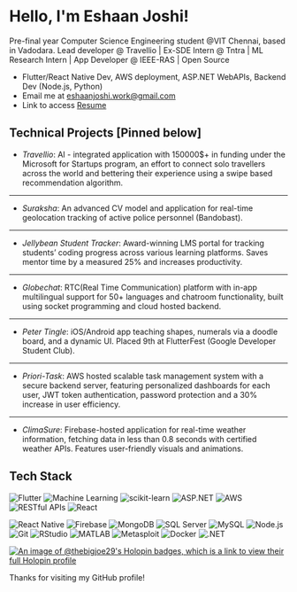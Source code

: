 #  Hello, I'm Eshaan Joshi!
Pre-final year Computer Science Engineering student @VIT Chennai, based in Vadodara. Lead developer @ Travellio | Ex-SDE Intern @ Tntra | ML Research Intern | App Developer @ IEEE-RAS | Open Source

-  Flutter/React Native Dev, AWS deployment, ASP.NET WebAPIs, Backend Dev (Node.js, Python)
-  Email me at eshaanjoshi.work@gmail.com
-  Link to access [Resume](https://drive.google.com/file/d/1yDM-WLd3ynQUYep8bquJB5AAKBCi6t-q/view?usp=sharing)

##  Technical Projects [Pinned below]
- *Travellio*:  AI - integrated application with 150000$+ in funding under the Microsoft for Startups
program, an effort to connect solo travellers across the world and bettering their experience using a swipe based
recommendation algorithm.
---
- *Suraksha*: An advanced CV model and application for real-time geolocation tracking of active police personnel (Bandobast).
---
- *Jellybean Student Tracker*: Award-winning LMS portal for tracking students’ coding progress across various
learning platforms. Saves mentor time by a measured 25% and increases productivity.
---
- *Globechat*: RTC(Real Time Communication) platform with in-app multilingual support for 50+ languages and
chatroom functionality, built using socket programming and cloud hosted backend.
---
- *Peter Tingle*: iOS/Android app teaching shapes, numerals via a doodle board, and a dynamic
UI. Placed 9th at FlutterFest (Google Developer Student Club).
---
- *Priori-Task*: AWS hosted scalable task management system with a secure backend server, featuring personalized
dashboards for each user, JWT token authentication, password protection and a 30% increase in user efficiency.
---
- *ClimaSure*: Firebase-hosted application for real-time weather information, fetching
data in less than 0.8 seconds with certified weather APIs. Features user-friendly visuals and animations.
##  Tech Stack
![Flutter](https://img.shields.io/badge/-Flutter-02569B?logo=flutter&logoColor=white&style=flat)
![Machine Learning](https://img.shields.io/badge/-Machine%20Learning-FF6F61?style=flat)
![scikit-learn](https://img.shields.io/badge/-scikit--learn-F7931E?style=flat)
![ASP.NET](https://img.shields.io/badge/-ASP.NET-5C2D91?logo=dot-net&logoColor=white&style=flat)
![AWS](https://img.shields.io/badge/-AWS-232F3E?logo=amazon-aws&logoColor=white&style=flat)
![RESTful APIs](https://img.shields.io/badge/-RESTful%20APIs-61DAFB?style=flat)
![React](https://img.shields.io/badge/-React-61DAFB?logo=react&logoColor=black&style=flat)

![React Native](https://img.shields.io/badge/-React%20Native-61DAFB?style=flat)
![Firebase](https://img.shields.io/badge/-Firebase-FFCA28?logo=firebase&logoColor=black&style=flat)
![MongoDB](https://img.shields.io/badge/-MongoDB-47A248?logo=mongodb&logoColor=white&style=flat)
![SQL Server](https://img.shields.io/badge/-SQL%20Server-CC2927?logo=microsoft-sql-server&logoColor=white&style=flat)
![MySQL](https://img.shields.io/badge/-MySQL-4479A1?logo=mysql&logoColor=white&style=flat)
![Node.js](https://img.shields.io/badge/-Node.js-339933?logo=node.js&logoColor=white&style=flat)
![Git](https://img.shields.io/badge/-Git-F05032?logo=git&logoColor=white&style=flat)
![RStudio](https://img.shields.io/badge/-RStudio-75AADB?logo=rstudio&logoColor=white&style=flat)
![MATLAB](https://img.shields.io/badge/-MATLAB-0076A8?logo=mathworks&logoColor=white&style=flat)
![Metasploit](https://img.shields.io/badge/-Metasploit-E65950?logo=metasploit&logoColor=white&style=flat)
![Docker](https://img.shields.io/badge/-Docker-2496ED?logo=docker&logoColor=white&style=flat)
![.NET](https://img.shields.io/badge/-.NET-512BD4?logo=dot-net&logoColor=white&style=flat)


[![An image of @thebigjoe29's Holopin badges, which is a link to view their full Holopin profile](https://holopin.me/thebigjoe29)](https://holopin.io/@thebigjoe29)




Thanks for visiting my GitHub profile! 

